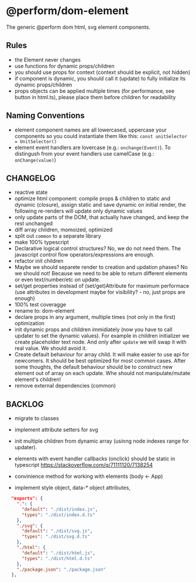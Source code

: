 # @perform/dom-element

The generic @perform dom html, svg element components.

## Rules

- the Element never changes
- use functions for dynamic props/children
- you should use props for context (context should be explicit, not hidden)
- if component is dynamic, you should call it (update) to fully initialize its dynamic props/children
- props objects can be applied multiple times (for performance, see button in html.ts), please place them before children for readability

## Naming Conventions

- element component names are all lowercased, uppercase your components so you could instantiate them like this: `const unitSelector = UnitSelector()`
- element event handlers are lovercase (e.g.: `onchange(Event)`). To distingush from your event handlers use camelCase (e.g.: `onChange(value)`)

## CHANGELOG

- reactive state
- optimize html component: compile props & children to static and dynamic (closure), assign static and save dynamic on initial render, the following re-renders will update only dynamic values
- only update parts of the DOM, that actually have changed, and keep the rest unchanged
- diff array children, momoized, optimized
- split out `common` to a separate library
- make 100% typescript
- Declarative logical control structures? No, we do not need them. The javascript control flow operators/expressions are enough.
- refactor init children
- Maybe we should separete render to creation and updation phases? No we should not! Because we need to be able to return different elements or even text/number/etc on update.
- set/get properties instead of (set/get)Attribute for maximum performace (use attributes in development maybe for visibility? - no, just props are enough)
- 100% test coveragge
- rename to: dom-element
- declare props in any argument, multiple times (not only in the first) optimization
- init dynamic props and children immidiately (now you have to call updater to set the dynamic values). For example in children initializer we create placeholder text node. And only after `update` we will swap it with real value. We should avoid it.
- Create default behaviour for array child. It will make easier to use api for newcomers. It should be best optimized for most common cases. After some thoughts, the default behaviour should be to construct new element out of array on each update. Whe should not manipulate/mutate element's children!
- remove external dependencies (common)

## BACKLOG

- migrate to classes

- implement attribute setters for svg
- init multiple children from dynamic array (usinng node indexes range for updater).
- elements with event handler callbacks (onclick) should be static in typescript https://stackoverflow.com/q/71111120/7138254
- convinience method for working with elements (body <- App)
- implement style object, data-\* object attributes,

```json
  "exports": {
    ".": {
      "default": "./dist/index.js",
      "types": "./dist/index.d.ts"
    },
    "./svg": {
      "default": "./dist/svg.js",
      "types": "./dist/svg.d.ts"
    },
    "./html": {
      "default": "./dist/html.js",
      "types": "./dist/html.d.ts"
    },
    "./package.json": "./package.json"
  },
```
